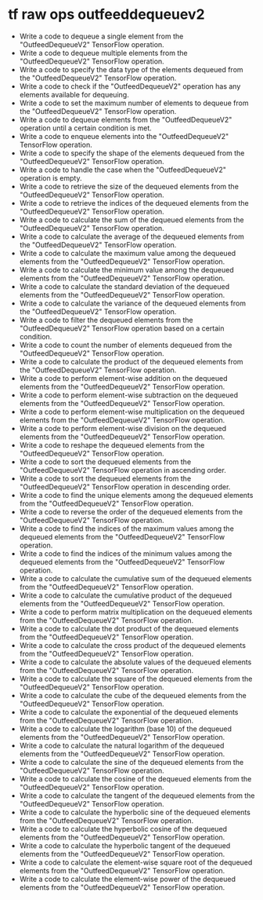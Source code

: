 # tf raw ops outfeeddequeuev2

- Write a code to dequeue a single element from the "OutfeedDequeueV2" TensorFlow operation.
- Write a code to dequeue multiple elements from the "OutfeedDequeueV2" TensorFlow operation.
- Write a code to specify the data type of the elements dequeued from the "OutfeedDequeueV2" TensorFlow operation.
- Write a code to check if the "OutfeedDequeueV2" operation has any elements available for dequeuing.
- Write a code to set the maximum number of elements to dequeue from the "OutfeedDequeueV2" TensorFlow operation.
- Write a code to dequeue elements from the "OutfeedDequeueV2" operation until a certain condition is met.
- Write a code to enqueue elements into the "OutfeedDequeueV2" TensorFlow operation.
- Write a code to specify the shape of the elements dequeued from the "OutfeedDequeueV2" TensorFlow operation.
- Write a code to handle the case when the "OutfeedDequeueV2" operation is empty.
- Write a code to retrieve the size of the dequeued elements from the "OutfeedDequeueV2" TensorFlow operation.
- Write a code to retrieve the indices of the dequeued elements from the "OutfeedDequeueV2" TensorFlow operation.
- Write a code to calculate the sum of the dequeued elements from the "OutfeedDequeueV2" TensorFlow operation.
- Write a code to calculate the average of the dequeued elements from the "OutfeedDequeueV2" TensorFlow operation.
- Write a code to calculate the maximum value among the dequeued elements from the "OutfeedDequeueV2" TensorFlow operation.
- Write a code to calculate the minimum value among the dequeued elements from the "OutfeedDequeueV2" TensorFlow operation.
- Write a code to calculate the standard deviation of the dequeued elements from the "OutfeedDequeueV2" TensorFlow operation.
- Write a code to calculate the variance of the dequeued elements from the "OutfeedDequeueV2" TensorFlow operation.
- Write a code to filter the dequeued elements from the "OutfeedDequeueV2" TensorFlow operation based on a certain condition.
- Write a code to count the number of elements dequeued from the "OutfeedDequeueV2" TensorFlow operation.
- Write a code to calculate the product of the dequeued elements from the "OutfeedDequeueV2" TensorFlow operation.
- Write a code to perform element-wise addition on the dequeued elements from the "OutfeedDequeueV2" TensorFlow operation.
- Write a code to perform element-wise subtraction on the dequeued elements from the "OutfeedDequeueV2" TensorFlow operation.
- Write a code to perform element-wise multiplication on the dequeued elements from the "OutfeedDequeueV2" TensorFlow operation.
- Write a code to perform element-wise division on the dequeued elements from the "OutfeedDequeueV2" TensorFlow operation.
- Write a code to reshape the dequeued elements from the "OutfeedDequeueV2" TensorFlow operation.
- Write a code to sort the dequeued elements from the "OutfeedDequeueV2" TensorFlow operation in ascending order.
- Write a code to sort the dequeued elements from the "OutfeedDequeueV2" TensorFlow operation in descending order.
- Write a code to find the unique elements among the dequeued elements from the "OutfeedDequeueV2" TensorFlow operation.
- Write a code to reverse the order of the dequeued elements from the "OutfeedDequeueV2" TensorFlow operation.
- Write a code to find the indices of the maximum values among the dequeued elements from the "OutfeedDequeueV2" TensorFlow operation.
- Write a code to find the indices of the minimum values among the dequeued elements from the "OutfeedDequeueV2" TensorFlow operation.
- Write a code to calculate the cumulative sum of the dequeued elements from the "OutfeedDequeueV2" TensorFlow operation.
- Write a code to calculate the cumulative product of the dequeued elements from the "OutfeedDequeueV2" TensorFlow operation.
- Write a code to perform matrix multiplication on the dequeued elements from the "OutfeedDequeueV2" TensorFlow operation.
- Write a code to calculate the dot product of the dequeued elements from the "OutfeedDequeueV2" TensorFlow operation.
- Write a code to calculate the cross product of the dequeued elements from the "OutfeedDequeueV2" TensorFlow operation.
- Write a code to calculate the absolute values of the dequeued elements from the "OutfeedDequeueV2" TensorFlow operation.
- Write a code to calculate the square of the dequeued elements from the "OutfeedDequeueV2" TensorFlow operation.
- Write a code to calculate the cube of the dequeued elements from the "OutfeedDequeueV2" TensorFlow operation.
- Write a code to calculate the exponential of the dequeued elements from the "OutfeedDequeueV2" TensorFlow operation.
- Write a code to calculate the logarithm (base 10) of the dequeued elements from the "OutfeedDequeueV2" TensorFlow operation.
- Write a code to calculate the natural logarithm of the dequeued elements from the "OutfeedDequeueV2" TensorFlow operation.
- Write a code to calculate the sine of the dequeued elements from the "OutfeedDequeueV2" TensorFlow operation.
- Write a code to calculate the cosine of the dequeued elements from the "OutfeedDequeueV2" TensorFlow operation.
- Write a code to calculate the tangent of the dequeued elements from the "OutfeedDequeueV2" TensorFlow operation.
- Write a code to calculate the hyperbolic sine of the dequeued elements from the "OutfeedDequeueV2" TensorFlow operation.
- Write a code to calculate the hyperbolic cosine of the dequeued elements from the "OutfeedDequeueV2" TensorFlow operation.
- Write a code to calculate the hyperbolic tangent of the dequeued elements from the "OutfeedDequeueV2" TensorFlow operation.
- Write a code to calculate the element-wise square root of the dequeued elements from the "OutfeedDequeueV2" TensorFlow operation.
- Write a code to calculate the element-wise power of the dequeued elements from the "OutfeedDequeueV2" TensorFlow operation.